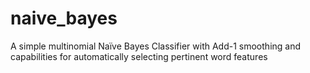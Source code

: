 # naive_bayes
A simple multinomial Naïve Bayes Classifier with Add-1 smoothing and capabilities for automatically selecting pertinent word features
